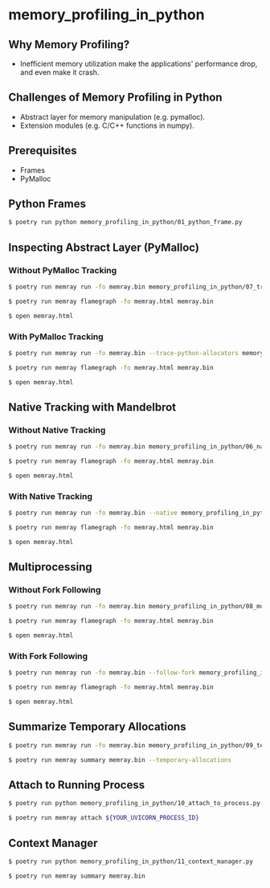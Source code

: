 # memory_profiling_in_python

## Why Memory Profiling?

- Inefficient memory utilization make the applications' performance drop, and even make it crash.


## Challenges of Memory Profiling in Python

- Abstract layer for memory manipulation (e.g. pymalloc).
- Extension modules (e.g. C/C++ functions in numpy).

## Prerequisites

- Frames
- PyMalloc

## Python Frames
```bash
$ poetry run python memory_profiling_in_python/01_python_frame.py
```

## Inspecting Abstract Layer (PyMalloc)

### Without PyMalloc Tracking
```bash
$ poetry run memray run -fo memray.bin memory_profiling_in_python/07_track_pymalloc.py

$ poetry run memray flamegraph -fo memray.html memray.bin

$ open memray.html
```

### With PyMalloc Tracking
```bash
$ poetry run memray run -fo memray.bin --trace-python-allocators memory_profiling_in_python/07_track_pymalloc.py

$ poetry run memray flamegraph -fo memray.html memray.bin

$ open memray.html
```

## Native Tracking with Mandelbrot

### Without Native Tracking
```bash
$ poetry run memray run -fo memray.bin memory_profiling_in_python/06_native_tracking.py

$ poetry run memray flamegraph -fo memray.html memray.bin

$ open memray.html
```

### With Native Tracking
```bash
$ poetry run memray run -fo memray.bin --native memory_profiling_in_python/06_native_tracking.py

$ poetry run memray flamegraph -fo memray.html memray.bin

$ open memray.html
```

## Multiprocessing

### Without Fork Following
```bash
$ poetry run memray run -fo memray.bin memory_profiling_in_python/08_multiprocessing_gunicorn.py

$ poetry run memray flamegraph -fo memray.html memray.bin

$ open memray.html
```

### With Fork Following
```bash
$ poetry run memray run -fo memray.bin --follow-fork memory_profiling_in_python/08_multiprocessing_gunicorn.py

$ poetry run memray flamegraph -fo memray.html memray.bin

$ open memray.html
```

## Summarize Temporary Allocations

```bash
$ poetry run memray run -fo memray.bin memory_profiling_in_python/09_temporary_allocation.py

$ poetry run memray summary memray.bin --temporary-allocations
```

## Attach to Running Process

```bash
$ poetry run python memory_profiling_in_python/10_attach_to_process.py

$ poetry run memray attach ${YOUR_UVICORN_PROCESS_ID}

```

## Context Manager

```bash
$ poetry run python memory_profiling_in_python/11_context_manager.py

$ poetry run memray summary memray.bin
```